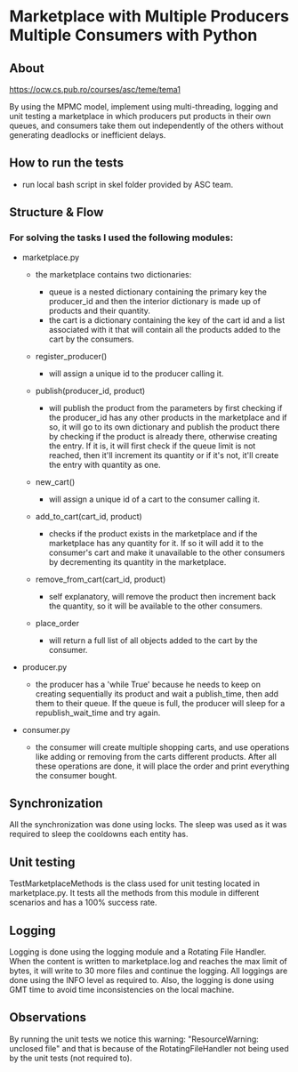 # Marketplace with Multiple Producers Multiple Consumers with Python   

## About

https://ocw.cs.pub.ro/courses/asc/teme/tema1

By using the MPMC model, implement using multi-threading, logging and unit testing
a marketplace in which producers put products in their own queues, and consumers
take them out independently of the others without generating deadlocks or
inefficient delays.

## How to run the tests

- run local bash script in skel folder provided by ASC team.

## Structure & Flow

### For solving the tasks I used the following modules:

- marketplace.py
  - the marketplace contains two dictionaries:
    - queue is a nested dictionary containing the primary key the producer_id and then the interior
  dictionary is made up of products and their quantity.
    - the cart is a dictionary containing the key of the cart id and a list associated with it that
  will contain all the products added to the cart by the consumers.
  
  - register_producer()
    - will assign a unique id to the producer calling it.
  - publish(producer_id, product)
    - will publish the product from the parameters by first checking
  if the producer_id has any other products in the marketplace and if so,
  it will go to its own dictionary and publish the product there by checking
  if the product is already there, otherwise creating the entry.
  If it is, it will first check if the queue limit is not reached, then
  it'll increment its quantity or if it's not, it'll create the entry
  with quantity as one.
  - new_cart()
    - will assign a unique id of a cart to the consumer calling it.
  - add_to_cart(cart_id, product)
    - checks if the product exists in the marketplace and if the
  marketplace has any quantity for it. If so it will add it to the
  consumer's cart and make it unavailable to the other consumers
  by decrementing its quantity in the marketplace.
  - remove_from_cart(cart_id, product)
    - self explanatory, will remove the product then increment
  back the quantity, so it will be available to the other consumers.
  - place_order
    - will return a full list of all objects added to the cart
  by the consumer.

- producer.py
  - the producer has a 'while True' because he needs to keep on
creating sequentially its product and wait a publish_time,
then add them to their queue. If the queue is full, the producer will 
sleep for a republish_wait_time and try again.

- consumer.py
  - the consumer will create multiple shopping carts, and use
operations like adding or removing from the carts different 
products. After all these operations are done, it will place the
order and print everything the consumer bought.

## Synchronization

All the synchronization was done using locks. The sleep was used
as it was required to sleep the cooldowns each entity has.

## Unit testing

TestMarketplaceMethods is the class used for unit testing located
in marketplace.py. It tests all the methods from this module in
different scenarios and has a 100% success rate.

## Logging

Logging is done using the logging module and a Rotating File Handler.
When the content is written to marketplace.log and reaches the max limit
of bytes, it will write to 30 more files and continue the logging.
All loggings are done using the INFO level as required to.
Also, the logging is done using GMT time to avoid time inconsistencies
on the local machine.

## Observations

By running the unit tests we notice this warning:
"ResourceWarning: unclosed file" and that is because of the
RotatingFileHandler not being used by the unit tests (not required to).
